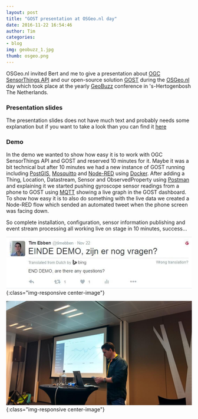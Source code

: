 ```yaml
---
layout: post
title: "GOST presentation at OSGeo.nl day"
date: 2016-11-22 16:54:46
author: Tim
categories: 
- blog
img: geobuzz_1.jpg
thumb: osgeo.png
---
```


OSGeo.nl invited Bert and me to give a presentation about [OGC SensorThings API](https://github.com/opengeospatial/sensorthings) and our open-source solution [GOST](https://github.com/geodan/gost) during the [OSGeo.nl](https://osgeo.nl/) day which took place at the yearly [GeoBuzz](http://geobuzz.nl/) conference in 's-Hertogenbosh The Netherlands.
<!--more-->

### Presentation slides
The presentation slides does not have much text and probably needs some explanation but if you want to take a look than you can find it [here](https://docs.google.com/a/geodan.nl/presentation/d/1THqF9LFUiNv6voH05IPtdPQhcp1wcRG5szBvtW4Mkmg/edit?usp=sharing) 

### Demo
In the demo we wanted to show how easy it is to work with OGC SensorThings API and GOST and reserved 10 minutes for it.
Maybe it was a bit technical but after 10 minutes we had a new instance of GOST running including [PostGIS](http://www.postgis.net/), [Mosquitto](https://mosquitto.org/) 
and [Node-RED](https://nodered.org/) using [Docker](https://www.docker.com/). After adding a Thing, Location, Datastream, Sensor and ObservedProperty using [Postman](https://www.getpostman.com/) and explaining it
we started pushing gyroscope sensor readings from a phone to GOST using [MQTT](http://mqtt.org) showing a live graph in the GOST dashboard. 
To show how easy it is to also do something with the live data we created a Node-RED flow which sended an
automated tweet when the phone screen was facing down.

So complete installation, configuration, sensor information publishing and event stream processing all working live on stage in 10 minutes, success...

![image](/assets/img/blog/tweet_geobuzz.jpg){:class="img-responsive center-image"}

![image](/assets/img/blog/geobuzz_2.jpg){:class="img-responsive center-image"}
